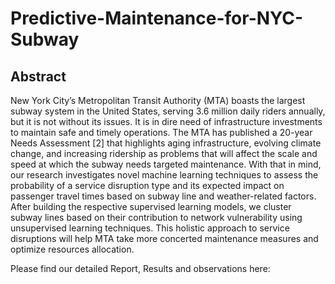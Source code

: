 # Predictive-Maintenance-for-NYC-Subway
## Abstract

New York City’s Metropolitan Transit Authority (MTA) boasts the largest subway system in the United States, serving 3.6 million daily riders annually, but it is not without its issues. It is in dire need of infrastructure investments to maintain safe and timely operations. The MTA has published a 20-year Needs Assessment [2] that highlights aging infrastructure, evolving climate change, and increasing ridership as problems that will affect the scale and speed at which the subway needs targeted maintenance. With that in mind, our research investigates novel machine learning techniques to assess the probability of a service disruption type and its expected impact on passenger travel times based on subway line and weather-related factors. After building the respective supervised learning models, we cluster subway lines based on their contribution to network vulnerability using unsupervised learning techniques. This holistic approach to service disruptions will help MTA take more concerted maintenance measures and optimize resources allocation.

Please find our detailed Report, Results and observations here: 
